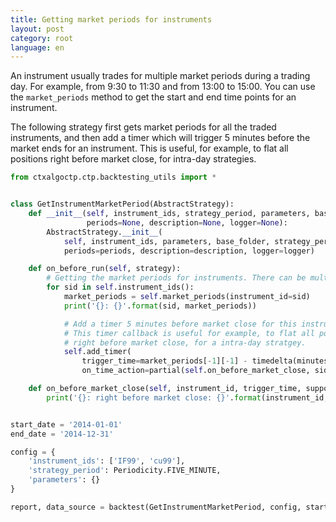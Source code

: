 ```yaml
---
title: Getting market periods for instruments
layout: post
category: root
language: en
---
```



An instrument usually trades for multiple market periods during a trading day. For example, from 9:30 to 11:30 and
from 13:00 to 15:00. You can use the `market_periods` method to get the start and end time points for an instrument.

The following strategy first gets market periods for all the traded instruments, and then add a timer which will trigger
5 minutes before the market ends for an instrument. This is useful, for example, to flat all positions right before
market close, for intra-day strategies.


```python
from ctxalgoctp.ctp.backtesting_utils import *


class GetInstrumentMarketPeriod(AbstractStrategy):
    def __init__(self, instrument_ids, strategy_period, parameters, base_folder,
                 periods=None, description=None, logger=None):
        AbstractStrategy.__init__(
            self, instrument_ids, parameters, base_folder, strategy_period=strategy_period,
            periods=periods, description=description, logger=logger)

    def on_before_run(self, strategy):
        # Getting the market periods for instruments. There can be multiple market periods during a trading day.
        for sid in self.instrument_ids():
            market_periods = self.market_periods(instrument_id=sid)
            print('{}: {}'.format(sid, market_periods))

            # Add a timer 5 minutes before market close for this instrument.
            # This timer callback is useful for example, to flat all positions for this instrument
            # right before market close, for a intra-day stratgey.
            self.add_timer(
                trigger_time=market_periods[-1][-1] - timedelta(minutes=5),
                on_time_action=partial(self.on_before_market_close, sid))

    def on_before_market_close(self, instrument_id, trigger_time, supposed_trigger_time, timer_name):
        print('{}: right before market close: {}'.format(instrument_id, trigger_time))


start_date = '2014-01-01'
end_date = '2014-12-31'

config = {
    'instrument_ids': ['IF99', 'cu99'],
    'strategy_period': Periodicity.FIVE_MINUTE,
    'parameters': {}
}

report, data_source = backtest(GetInstrumentMarketPeriod, config, start_date, end_date)


```
